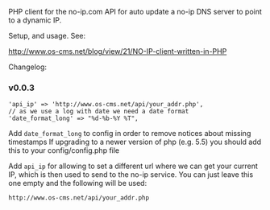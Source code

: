 PHP client for the no-ip.com API for auto update a no-ip DNS server to point to a dynamic IP.

Setup, and usage. See: 

http://www.os-cms.net/blog/view/21/NO-IP-client-written-in-PHP

Changelog: 

### v0.0.3

    'api_ip' => 'http://www.os-cms.net/api/your_addr.php',
    // as we use a log with date we need a date format
    'date_format_long' => "%d-%b-%Y %T",
Add `date_format_long` to config in order to remove notices about missing timestamps
If upgrading to a newer version of php (e.g. 5.5) you should add this to your
config/config.php file

Add `api_ip` for allowing to set a different url where we can get your current IP, 
which is then used to send to the no-ip service. You can just leave this one empty
and the following will be used: 

    http://www.os-cms.net/api/your_addr.php

